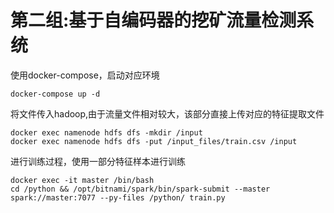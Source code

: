 # 第二组:基于自编码器的挖矿流量检测系统

使用docker-compose，启动对应环境
```
docker-compose up -d
```
将文件传入hadoop,由于流量文件相对较大，该部分直接上传对应的特征提取文件
```
docker exec namenode hdfs dfs -mkdir /input
docker exec namenode hdfs dfs -put /input_files/train.csv /input
```

进行训练过程，使用一部分特征样本进行训练
```
docker exec -it master /bin/bash
cd /python && /opt/bitnami/spark/bin/spark-submit --master spark://master:7077 --py-files /python/ train.py
```

